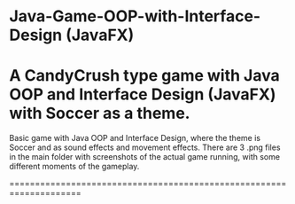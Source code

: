 # Java-Game-OOP-with-Interface-Design (JavaFX)
A CandyCrush type game with Java OOP and Interface Design (JavaFX) with Soccer as a theme.
====================================================================
Basic game with Java OOP and Interface Design, where the theme is Soccer and as sound effects and movement effects.
There are 3 .png files in the main folder with screenshots of the actual game running, with some different moments of the gameplay.

====================================================================
